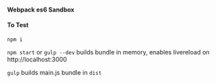 #### Webpack es6 Sandbox

#### To Test
`npm i`

`npm start` or `gulp --dev` builds bundle in memory, enables livereload on http://localhost:3000

`gulp` builds main.js bundle in `dist`
